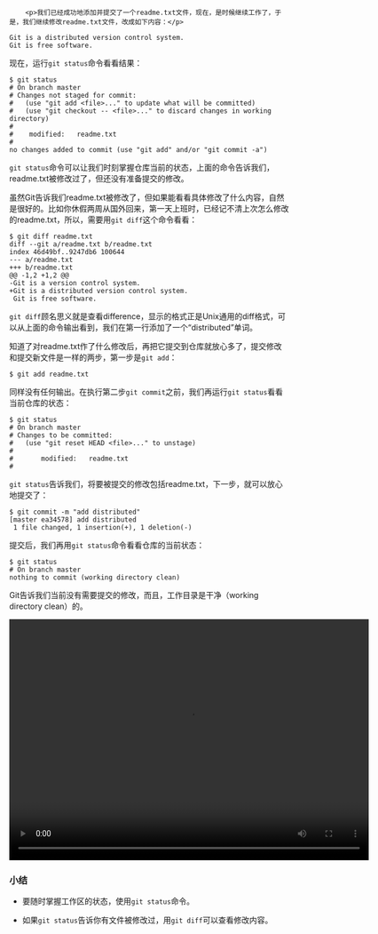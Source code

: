 ﻿
        <p>我们已经成功地添加并提交了一个readme.txt文件，现在，是时候继续工作了，于是，我们继续修改readme.txt文件，改成如下内容：</p>
<pre><code>Git is a distributed version control system.
Git is free software.
</code></pre><p>现在，运行<code>git status</code>命令看看结果：</p>
<pre><code>$ git status
# On branch master
# Changes not staged for commit:
#   (use &quot;git add &lt;file&gt;...&quot; to update what will be committed)
#   (use &quot;git checkout -- &lt;file&gt;...&quot; to discard changes in working directory)
#
#    modified:   readme.txt
#
no changes added to commit (use &quot;git add&quot; and/or &quot;git commit -a&quot;)
</code></pre><p><code>git status</code>命令可以让我们时刻掌握仓库当前的状态，上面的命令告诉我们，readme.txt被修改过了，但还没有准备提交的修改。</p>
<p>虽然Git告诉我们readme.txt被修改了，但如果能看看具体修改了什么内容，自然是很好的。比如你休假两周从国外回来，第一天上班时，已经记不清上次怎么修改的readme.txt，所以，需要用<code>git diff</code>这个命令看看：</p>
<pre><code>$ git diff readme.txt 
diff --git a/readme.txt b/readme.txt
index 46d49bf..9247db6 100644
--- a/readme.txt
+++ b/readme.txt
@@ -1,2 +1,2 @@
-Git is a version control system.
+Git is a distributed version control system.
 Git is free software.
</code></pre><p><code>git diff</code>顾名思义就是查看difference，显示的格式正是Unix通用的diff格式，可以从上面的命令输出看到，我们在第一行添加了一个“distributed”单词。</p>
<p>知道了对readme.txt作了什么修改后，再把它提交到仓库就放心多了，提交修改和提交新文件是一样的两步，第一步是<code>git add</code>：</p>
<pre><code>$ git add readme.txt
</code></pre><p>同样没有任何输出。在执行第二步<code>git commit</code>之前，我们再运行<code>git status</code>看看当前仓库的状态：</p>
<pre><code>$ git status
# On branch master
# Changes to be committed:
#   (use &quot;git reset HEAD &lt;file&gt;...&quot; to unstage)
#
#       modified:   readme.txt
#
</code></pre><p><code>git status</code>告诉我们，将要被提交的修改包括readme.txt，下一步，就可以放心地提交了：</p>
<pre><code>$ git commit -m &quot;add distributed&quot;
[master ea34578] add distributed
 1 file changed, 1 insertion(+), 1 deletion(-)
</code></pre><p>提交后，我们再用<code>git status</code>命令看看仓库的当前状态：</p>
<pre><code>$ git status
# On branch master
nothing to commit (working directory clean)
</code></pre><p>Git告诉我们当前没有需要提交的修改，而且，工作目录是干净（working directory clean）的。</p>
<video width="648" height="434" controls>
<source src="http://michaelliao.gitcafe.io/video/git-diff-status.mp4">
<source src="http://github.liaoxuefeng.com/sinaweibopy/video/git-diff-status.mp4">
</video>

<h3 id="-">小结</h3>
<ul>
<li><p>要随时掌握工作区的状态，使用<code>git status</code>命令。</p>
</li>
<li><p>如果<code>git status</code>告诉你有文件被修改过，用<code>git diff</code>可以查看修改内容。</p>
</li>
</ul>

    